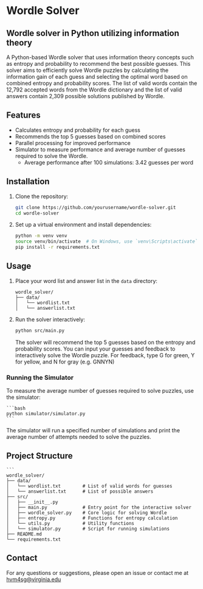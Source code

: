 # Wordle Solver

## Wordle solver in Python utilizing information theory

A Python-based Wordle solver that uses information theory concepts such as entropy and probability to recommend the best possible guesses. This solver aims to efficiently solve Wordle puzzles by calculating the information 
gain of each guess and selecting the optimal word based on combined entropy and probability scores. The list of valid words contain the 12,792 accepted words from the Wordle dictionary and the list of valid answers contain 2,309 possible solutions published by Wordle.

## Features
  * Calculates entropy and probability for each guess
  * Recommends the top 5 guesses based on combined scores
  * Parallel processing for improved performance
  * Simulator to measure performance and average number of guesses required to solve the Wordle.
     - Average performance after 100 simulations: 3.42 guesses per word

## Installation
1. Clone the repository:

    ```bash
    git clone https://github.com/yourusername/wordle-solver.git
    cd wordle-solver
    ```
2. Set up a virtual environment and install dependencies:

    ```bash
    python -m venv venv
    source venv/bin/activate  # On Windows, use `venv\Scripts\activate`
    pip install -r requirements.txt
    ```
## Usage
1. Place your word list and answer list in the `data` directory:

    ```
    wordle_solver/
    ├── data/
    │   └── wordlist.txt
    │   └── answerlist.txt
    ```

2. Run the solver interactively:

    ```bash
    python src/main.py
    ```

    The solver will recommend the top 5 guesses based on the entropy and probability scores. You can input your guesses and feedback to interactively solve the Wordle puzzle. For feedback, type G for green, Y for yellow, and N for gray (e.g. GNNYN)

### Running the Simulator

To measure the average number of guesses required to solve puzzles, use the simulator:

    ```bash
    python simulator/simulator.py
    ```

   The simulator will run a specified number of simulations and print the average number of attempts needed to solve the puzzles.

## Project Structure

    ```
    wordle_solver/
    ├── data/
    │   └── wordlist.txt        # List of valid words for guesses
    │   └── answerlist.txt      # List of possible answers
    ├── src/
    │   ├── __init__.py
    │   ├── main.py             # Entry point for the interactive solver
    │   ├── wordle_solver.py    # Core logic for solving Wordle
    │   ├── entropy.py          # Functions for entropy calculation
    │   └── utils.py            # Utility functions
    │   └── simulator.py        # Script for running simulations
    ├── README.md
    └── requirements.txt

## Contact
For any questions or suggestions, please open an issue or contact me at hvm4sg@virginia.edu
